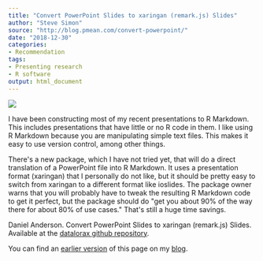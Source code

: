 ```yaml
---
title: "Convert PowerPoint Slides to xaringan (remark.js) Slides"
author: "Steve Simon"
source: "http://blog.pmean.com/convert-powerpoint/"
date: "2018-12-30"
categories:
- Recommendation
tags:
- Presenting research
- R software
output: html_document
---
```


![](http://www.pmean.com/new-images/18/convert-powerpoint01.png)

<!---More--->

I have been constructing most of my recent presentations to R Markdown. This includes presentations that have little or no R code in them. I like using R Markdown because you are manipulating simple text files. This makes it easy to use version control, among other things.

There's a new package, which I have not tried yet, that will do a direct translation of a PowerPoint file into R Markdown. It uses a presentation format (xaringan) that I personally do not like, but it should be pretty easy to switch from xaringan to a different format like ioslides. The package owner warns that you will probably have to tweak the resulting R Markdown code to get it perfect, but the package should do "get you about 90% of the way there for about 80% of use cases." That's still a huge time savings.

Daniel Anderson. Convert PowerPoint Slides to xaringan (remark.js) Slides. Available at the [datalorax github repository][and1].

You can find an [earlier version][sim1] of this page on my [blog][sim2].

[sim1]: http://blog.pmean.com/convert-powerpoint/
[sim2]: http://blog.pmean.com

[and1]: https://github.com/datalorax/slidex





